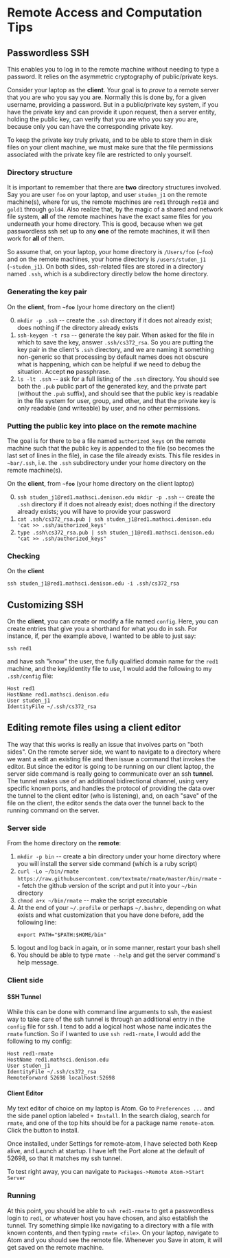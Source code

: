# Remote Access and Computation Tips

## Passwordless SSH

This enables you to log in to the remote machine without needing to type
a password.  It relies on the asymmetric cryptography of public/private
keys.  

Consider your laptop as the **client**.  Your goal is to *prove* to
a remote server that you are who you say you are.  Normally this is done
by, for a given username, providing a password.  But in a public/private key
system, if you have the private key and can provide it upon request, then a
server entity, holding the public key, can verify that you are who you say
you are, because only you can have the corresponding private key.

To keep the private key truly private, and to be able to store them in disk
files on your client machine, we must make sure that the file permissions
associated with the private key file are restricted to only yourself.

### Directory structure

It is important to remember that there are **two** directory structures
involved.  Say you are user `foo` on your laptop, and user `studen_j1` on the remote
machine(s), where for us, the remote machines are `red1` through `red18` and
`gold1` through `gold4`.  Also realize that, by the magic of a shared and
network file system, **all** of the remote machines have the exact same files
for you underneath your home directory.  This is good, because when we get
passwordless ssh set up to any **one** of the remote machines, it will then work
for **all** of them.

So assume that, on your laptop, your home directory is `/Users/foo` (`~foo`)
and on the remote machines, your home directory is `/users/studen_j1` (`~studen_j1`).
On both sides, ssh-related files are stored in a directory named `.ssh`, which
is a subdirectory directly below the home directory.

### Generating the key pair

On the **client**, from **`~foo`** (your home directory on the client)

0. `mkdir -p .ssh` -- create the `.ssh` directory if it does not already exist; does nothing if the directory already exists
1. `ssh-keygen -t rsa` -- generate the key pair.  When asked for the file in which to save the key, answer `.ssh/cs372_rsa`.  So you are putting the key pair in the client's `.ssh` directory, and we are naming it something non-generic so that processing by default names does not obscure what is happening, which can be helpful if we need to debug the situation.  Accept **no** passphrase.
2. `ls -lt .ssh` -- ask for a full listing of the `.ssh` directory.  You should see both the `.pub` public part of the generated key, and the private part (without the `.pub` suffix), and should see that the public key is readable in the file system for user, group, and other, and that the private key is only readable (and writeable) by user, and no other permissions.

### Putting the public key into place on the remote machine

The goal is for there to be a file named `authorized_keys` on the remote machine such that the public key is appended to the file (so becomes the last set of lines in the file), in case the file already exists.  This file resides in `~bar/.ssh`, i.e. the `.ssh` subdirectory under your home directory on the remote machine(s).

On the **client**, from **`~foo`** (your home directory on the client laptop)

0. `ssh studen_j1@red1.mathsci.denison.edu mkdir -p .ssh` -- create the `.ssh` directory if it does not already exist; does nothing if the directory already exists; you will have to provide your password
1. `cat .ssh/cs372_rsa.pub | ssh studen_j1@red1.mathsci.denison.edu 'cat >> .ssh/authorized_keys'`
2. `type .ssh\cs372_rsa.pub | ssh studen_j1@red1.mathsci.denison.edu "cat >> .ssh/authorized_keys"`

### Checking

On the **client**

```
ssh studen_j1@red1.mathsci.denison.edu -i .ssh/cs372_rsa
```

## Customizing SSH

On the **client**, you can create or modify a file named `config`.  Here, you
can create entries that give you a shorthand for what you do in ssh.  For instance, if, per the example above, I wanted to be able to just say:
```
ssh red1
```
and have ssh "know" the user, the fully qualified domain name for the `red1` machine, and the key/identity file to use, I would add the following to my `.ssh/config` file:
```
Host red1
HostName red1.mathsci.denison.edu
User studen_j1
IdentityFile ~/.ssh/cs372_rsa
```

## Editing remote files using a client editor

The way that this works is really an issue that involves parts on "both sides".  On the remote server side, we want to navigate to a directory where we want a edit an existing file and then issue a command that invokes the editor.  But since the editor is going to be running on our client laptop, the server side command is really going to communicate over an ssh **tunnel**.  The tunnel makes use of an additional bidirectional channel, using very specific known ports, and handles the protocol of providing the data over the tunnel to the client editor (who is listening), and, on each "save" of the file on the client, the editor sends the data over the tunnel back to the running command on the server.

### Server side

From the home directory on the **remote**:

1. `mkdir -p bin` -- create a bin directory under your home directory where you will install the server side command (which is a ruby script)
2. `curl -Lo ~/bin/rmate https://raw.githubusercontent.com/textmate/rmate/master/bin/rmate` -- fetch the github version of the script and put it into your `~/bin` directory
3. `chmod a+x ~/bin/rmate` -- make the script executable
4. At the end of your `~/.profile` or perhaps `~/.bashrc`, depending on what exists and what customization that you have done before, add the following line:
    ```
    export PATH="$PATH:$HOME/bin"
    ```
5. logout and log back in again, or in some manner, restart your bash shell
6. You should be able to type `rmate --help` and get the server command's help message.

### Client side

#### SSH Tunnel

While this can be done with command line arguments to ssh, the easiest way to take care of the ssh tunnel is through an additional entry in the `config` file for ssh.  I tend to add a logical host whose name indicates
the `rmate` function.  So if I wanted to use `ssh red1-rmate`, I would add the following to my config:
```
Host red1-rmate
HostName red1.mathsci.denison.edu
User studen_j1
IdentityFile ~/.ssh/cs372_rsa
RemoteForward 52698 localhost:52698
```

#### Client Editor

My text editor of choice on my laptop is Atom.  Go to `Preferences ...` and the side panel option labeled `+ Install`.  In the search dialog, search for `rmate`, and one of the top hits should be for a package name `remote-atom`.  Click the button to install.

Once installed, under Settings for remote-atom, I have selected both Keep alive, and Launch at startup.  I have left the Port alone at the default of 52698, so that it matches my ssh tunnel.

To test right away, you can navigate to `Packages->Remote Atom->Start Server`

### Running

At this point, you should be able to `ssh red1-rmate` to get a passwordless login to `red1`, or whatever host you have chosen, and also establish the tunnel.  Try something simple like navigating to a directory with a file with known contents, and then typing `rmate <file>`.  On your laptop, navigate to Atom and you should see the remote file.  Whenever you Save in atom, it will get saved on the remote machine.
